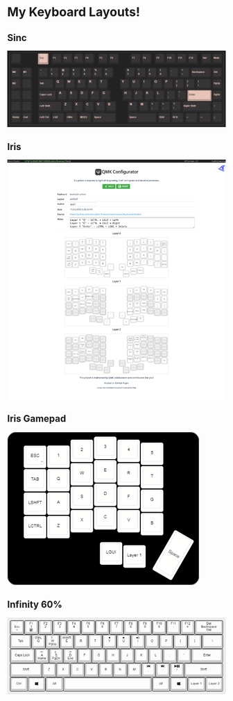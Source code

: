 # My Keyboard Layouts!

## Sinc
![Full Sinc Layout PNG](./Sinc/doc/keyboard-layout.png)

## Iris
![Full Iris Layout PNG](./Full%20Iris/doc/keyboard-layout.png)

## Iris Gamepad
![Gamepad Iris Layout PNG](./Iris%20Gamepad/doc/keyboard-layout.png)

## Infinity 60%
![Infinity Layout PNG](./Infinity/doc/keyboard-layout.png)